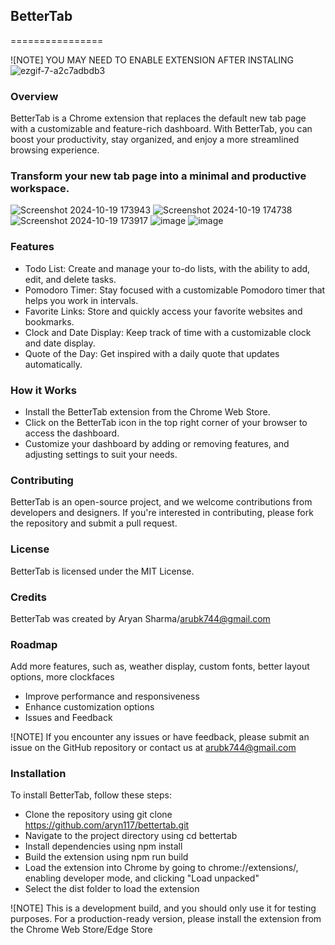 ## BetterTab
================

![NOTE] YOU MAY NEED TO ENABLE EXTENSION AFTER INSTALING
![ezgif-7-a2c7adbdb3](https://github.com/user-attachments/assets/ce25ddfb-d04d-46fa-9ef6-27bce7d3a10d)



### Overview
BetterTab is a Chrome extension that replaces the default new tab page with a customizable and feature-rich dashboard. With BetterTab, you can boost your productivity, stay organized, and enjoy a more streamlined browsing experience.

### Transform your new tab page into a minimal and productive workspace.
![Screenshot 2024-10-19 173943](https://github.com/user-attachments/assets/13692ee9-1290-4066-9d1b-4593d389ea7f)
![Screenshot 2024-10-19 174738](https://github.com/user-attachments/assets/dc081755-11f5-4bd1-be81-741df184733b)
![Screenshot 2024-10-19 173917](https://github.com/user-attachments/assets/2a584b7e-9446-4a12-a9b9-b7464d394aee)
![image](https://github.com/user-attachments/assets/6d7f1804-7a0c-4338-ac6c-50736053da49)
![image](https://github.com/user-attachments/assets/4337da8e-7554-4242-995a-4306638e8a1c)

### Features
- Todo List: Create and manage your to-do lists, with the ability to add, edit, and delete tasks.
- Pomodoro Timer: Stay focused with a customizable Pomodoro timer that helps you work in intervals.
- Favorite Links: Store and quickly access your favorite websites and bookmarks.
- Clock and Date Display: Keep track of time with a customizable clock and date display.
- Quote of the Day: Get inspired with a daily quote that updates automatically.

### How it Works
- Install the BetterTab extension from the Chrome Web Store.
- Click on the BetterTab icon in the top right corner of your browser to access the dashboard.
- Customize your dashboard by adding or removing features, and adjusting settings to suit your needs.

### Contributing
BetterTab is an open-source project, and we welcome contributions from developers and designers. If you're interested in contributing, please fork the repository and submit a pull request.

### License
BetterTab is licensed under the MIT License.

### Credits
BetterTab was created by Aryan Sharma/arubk744@gmail.com

### Roadmap
Add more features, such as, weather display, custom fonts, better layout options, more clockfaces
- Improve performance and responsiveness
- Enhance customization options
- Issues and Feedback

![NOTE] If you encounter any issues or have feedback, please submit an issue on the GitHub repository or contact us at arubk744@gmail.com

### Installation
To install BetterTab, follow these steps:

- Clone the repository using git clone https://github.com/aryn117/bettertab.git
- Navigate to the project directory using cd bettertab
- Install dependencies using npm install
- Build the extension using npm run build
- Load the extension into Chrome by going to chrome://extensions/, enabling developer mode, and clicking "Load unpacked"
- Select the dist folder to load the extension

![NOTE] This is a development build, and you should only use it for testing purposes. For a production-ready version, please install the extension from the Chrome Web Store/Edge Store
